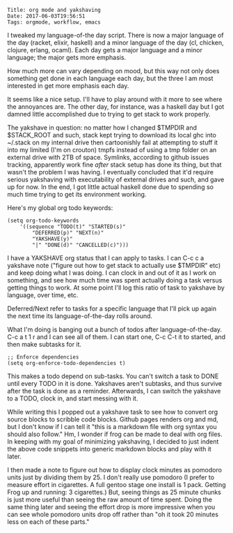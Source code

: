     Title: org mode and yakshaving
    Date: 2017-06-03T19:56:51
	Tags: orgmode, workflow, emacs

I tweaked my language-of-the day script. There is now a major language
of the day (racket, elixir, haskell) and a minor language of the day
(cl, chicken, clojure, erlang, ocaml). Each day gets a major language
and a minor language; the major gets more emphasis.

How much more can vary depending on mood, but this way not only does
something get done in each language each day, but the three I am most
interested in get more emphasis each day. 

It seems like a nice setup. I'll have to play around with it more to
see where the annoyances are. The other day, for instance, was a
haskell day but I got damned little accomplished due to trying to get
stack to work properly. 

The yakshave in question: no matter how I changed $TMPDIR and
$STACK_ROOT and such, stack kept trying to download its local ghc into
~/.stack on my internal drive then cartoonishly fail at attempting to
stuff it into my limited (I'm on crouton) tmpfs instead of using a tmp
folder on an external drive with 2TB of space. Symlinks, according to
github issues tracking, apparently work fine *after* stack setup has
done its thing, but that wasn't the problem I was having. I eventually
concluded that it'd require serious yakshaving with executability of
external drives and such, and gave up for now. In the end, I got
little actual haskell done due to spending so much time trying to get
its environment working.

Here's my global org todo keywords:

	(setq org-todo-keywords
		'((sequence "TODO(t)" "STARTED(s)"
			"DEFERRED(p)" "NEXT(n)"
			"YAKSHAVE(y)"
			"|" "DONE(d)" "CANCELLED(c)")))

I have a YAKSHAVE org status that I can apply to tasks. I can C-c c a
yakshave note ("figure out how to get stack to actually use $TMPDIR"
etc) and keep doing what I was doing. I can clock in and out of it as
I work on something, and see how much time was spent actually doing a
task versus getting things to work. At some point I'll log this ratio
of task to yakshave by language, over time, etc.

Deferred/Next refer to tasks for a specific language that I'll pick up
again the next time its language-of-the-day rolls around. 

What I'm doing is banging out a bunch of todos after
language-of-the-day. C-c a t 1 r and I can see all of them. I can
start one, C-c C-t it to started, and then make subtasks for it.

	;; Enforce dependencies
	(setq org-enforce-todo-dependencies t)

This makes a todo depend on sub-tasks. You can't switch a task to
DONE until every TODO in it is done. Yakshaves aren't subtasks, and
thus survive after the task is done as a reminder. Afterwards, I can
switch the yakshave to a TODO, clock in, and start messing with it. 

While writing this I popped out a yakshave task to see how to convert
org source blocks to scribble code blocks. Github pages renders org
and md, but I don't know if I can tell it "this is a markdown file
with org syntax you should also follow." Hm, I wonder if frog can be
made to deal with org files. In keeping with my goal of minimizing
yakshaving, I decided to just indent the above code snippets into
generic markdown blocks and play with it later. 

I then made a note to figure out how to display clock minutes as
pomodoro units just by dividing them by 25. I don't really use
pomodoro (I prefer to measure effort in cigarettes. A full gentoo
stage one install is 1 pack. Getting Frog up and running: 3
cigarettes.) But, seeing things as 25 minute chunks is just more
useful than seeing the raw amount of time spent. Doing the same thing
later and seeing the effort drop is more impressive when you can see
whole pomodoro units drop off rather than "oh it took 20 minutes less
on each of these parts."

